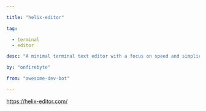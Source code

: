 ```yaml
---

title: "helix-editor" 

tag: 

  - terminal
  - editor 

desc: "A minimal terminal text editor with a focus on speed and simplicity." 

by: "onfirebyte" 

from: "awesome-dev-bot" 

---
```




https://helix-editor.com/ 

